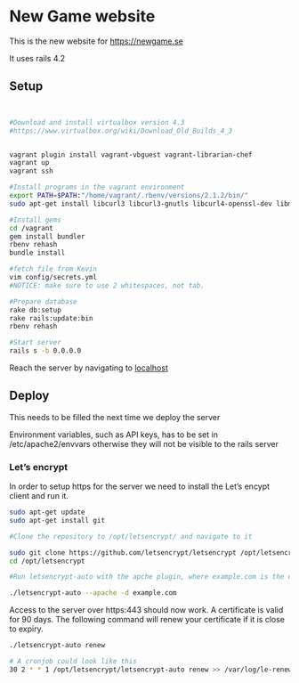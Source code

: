 New Game website
======
This is the new website for https://newgame.se

It uses rails 4.2

## Setup
```bash


#Download and install virtualbox version 4.3
#https://www.virtualbox.org/wiki/Download_Old_Builds_4_3


vagrant plugin install vagrant-vbguest vagrant-librarian-chef
vagrant up
vagrant ssh

#Install programs in the vagrant environment
export PATH=$PATH:"/home/vagrant/.rbenv/versions/2.1.2/bin/"
sudo apt-get install libcurl3 libcurl3-gnutls libcurl4-openssl-dev libmysqlclient-dev mysql-server redis-server

#Install gems
cd /vagrant
gem install bundler
rbenv rehash
bundle install

#fetch file from Kevin
vim config/secrets.yml
#NOTICE: make sure to use 2 whitespaces, not tab.

#Prepare database
rake db:setup
rake rails:update:bin
rbenv rehash

#Start server
rails s -b 0.0.0.0

```
Reach the server by navigating to [localhost](http://localhost:3000)



## Deploy 
This needs to be filled the next time we deploy the server

Environment variables, such as API keys, has to be set in /etc/apache2/envvars otherwise they will not be visible 
to the rails server

### Let’s encrypt
In order to setup https for the server we need to install the Let’s encypt client and run it.
````bash
sudo apt-get update
sudo apt-get install git

#Clone the repository to /opt/letsencrypt/ and navigate to it

sudo git clone https://github.com/letsencrypt/letsencrypt /opt/letsencrypt
cd /opt/letsencrypt

#Run letsencrypt-auto with the apche plugin, where example.com is the domain you want your certificate to be valid for (you can #specify multiple domains here, by adding another -d)

./letsencrypt-auto --apache -d example.com
````
Access to the server over https:443 should now work.
A certificate is valid for 90 days. The following command will renew your certificate if it is close to expiry.
````bash
./letsencrypt-auto renew

# A cronjob could look like this
30 2 * * 1 /opt/letsencrypt/letsencrypt-auto renew >> /var/log/le-renew.log
````
